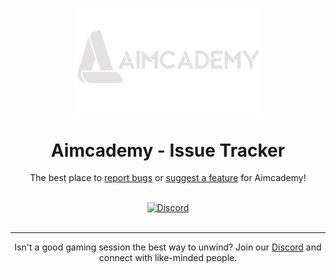 <p align="center"><a href="https://store.steampowered.com/app/2646660/Aimcademy/"><img src="/.github/assets/logo.svg" width="300"/></a></p>

<h1 align="center">Aimcademy - Issue Tracker</h1>

<p align="center">The best place to <a href="https://github.com/Aimcademy/Aimcademy-Issues/issues/new/choose">report bugs</a> or <a href="https://github.com/Aimcademy/Aimcademy-Issues/issues/new/choose">suggest a feature</a> for Aimcademy!</p>

<br>
<div align="center">
<a href="http://discord.aimcademy.gg"><img alt="Discord" src="https://img.shields.io/discord/1210511578722607114?label=Discord&color=%235865F2"></a>
</div>
<br>

---

<p align="center">Isn't a good gaming session the best way to unwind? Join our <a href="http://discord.aimcademy.gg">Discord</a> and connect with like-minded people.</p>
